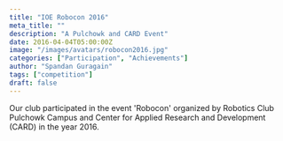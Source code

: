 ```yaml
---
title: "IOE Robocon 2016"
meta_title: ""
description: "A Pulchowk and CARD Event"
date: 2016-04-04T05:00:00Z
image: "/images/avatars/robocon2016.jpg"
categories: ["Participation", "Achievements"]
author: "Spandan Guragain"
tags: ["competition"]
draft: false
---
```


Our club participated in the event 'Robocon' organized by Robotics Club Pulchowk Campus and Center for Applied Research and Development (CARD) in the year 2016. 

